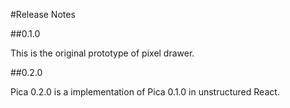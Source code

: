 #Release Notes

##0.1.0

This is the original prototype of pixel drawer.

##0.2.0

Pica 0.2.0 is a implementation of Pica 0.1.0 in unstructured React.
